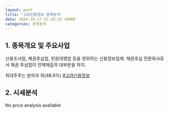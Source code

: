 ```yaml
---
layout: post
title: '고려신용정보 종목분석'
date: 2024-10-27 21:20:23 +0900
categories: 종목분석
---
```


## 1. 종목개요 및 주요사업

신용조사업, 채권추심업, 민원대행업 등을 영위하는 신용정보업체. 채권추심 전문회사로서 채권 추심업이 전체매출의 대부분을 차지.

최대주주는 윤의국 외(48.9%)
[#고려신용정보](#)

## 2. 시세분석

No price analysis available
